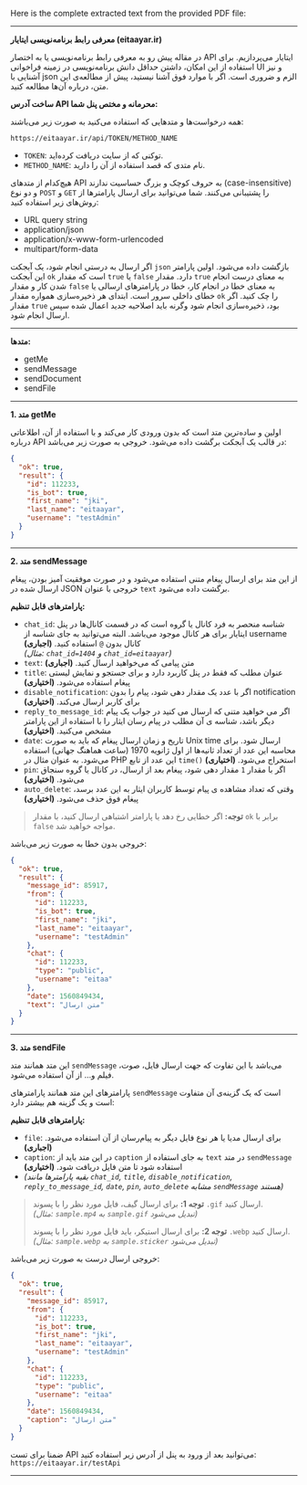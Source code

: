 Here is the complete extracted text from the provided PDF file:

---

**معرفی رابط برنامه‌نویسی ایتایار (eitaayar.ir)**

در مقاله پیش رو به معرفی رابط برنامه‌نویسی یا به اختصار API ایتایار می‌پردازیم. برای استفاده از این امکان، داشتن حداقل دانش برنامه‌نویسی در زمینه فراخوانی UI و نیز آشنایی با json الزم و ضروری است. اگر با موارد فوق آشنا نیستید، پیش از مطالعه‌ی این متن، درباره آن‌ها مطالعه کنید.

**ساخت آدرس API محرمانه و مختص پنل شما:**

همه درخواست‌ها و متدهایی که استفاده می‌کنید به صورت زیر می‌باشند:

```
https://eitaayar.ir/api/TOKEN/METHOD_NAME
```

- `TOKEN`: توکنی که از سایت دریافت کرده‌اید.
- `METHOD_NAME`: نام متدی که قصد استفاده از آن را دارید.

هیچ‌کدام از متدهای API به حروف کوچک و بزرگ حساسیت ندارند (case-insensitive) و دو نوع `POST` و `GET` را پشتیبانی می‌کنند. شما می‌توانید برای ارسال پارامترها از روش‌های زیر استفاده کنید:

- URL query string
- application/json
- application/x-www-form-urlencoded
- multipart/form-data

اگر ارسال به درستی انجام شود، یک آبجکت `json` بازگشت داده می‌شود. اولین پارامتر این آبجکت `ok` است که مقدار `true` یا `false` دارد. مقدار `true` به معنای درست انجام شدن کار و مقدار `false` به معنای خطا در انجام کار، خطا در پارامترهای ارسالی یا خطای داخلی سرور است. ابتدای هر ذخیره‌سازی همواره مقدار `ok` را چک کنید. اگر مقدار `true` بود، ذخیره‌سازی انجام شود وگرنه باید اصلاحیه جدید اعمال شده سپس ارسال انجام شود.

---

**متدها:**

- getMe
- sendMessage
- sendDocument
- sendFile

---

**1. متد getMe**

اولین و ساده‌ترین متد است که بدون ورودی کار می‌کند و با استفاده از آن، اطلاعاتی درباره API در قالب یک آبجکت برگشت داده می‌شود. خروجی به صورت زیر می‌باشد:

```json
{
  "ok": true,
  "result": {
    "id": 112233,
    "is_bot": true,
    "first_name": "jki",
    "last_name": "eitaayar",
    "username": "testAdmin"
  }
}
```

---

**2. متد sendMessage**

از این متد برای ارسال پیغام متنی استفاده می‌شود و در صورت موفقیت آمیز بودن، پیغام ارسال شده در JSON خروجی با عنوان `text` برگشت داده می‌شود.

**پارامترهای قابل تنظیم:**

- `chat_id`: شناسه منحصر به فرد کانال یا گروه است که در قسمت کانال‌ها در پنل ایتایار برای هر کانال موجود می‌باشد. البته می‌توانید به جای شناسه از username کانال بدون `@` استفاده کنید. **(اجباری)**  
  _(مثال: `chat_id=1404` و `chat_id=eitaayar`)_
- `text`: متن پیامی که می‌خواهید ارسال کنید. **(اجباری)**
- `title`: عنوان مطلب که فقط در پنل کاربرد دارد و برای جستجو و نمایش لیستی پیغام استفاده می‌شود. **(اختیاری)**
- `disable_notification`: اگر با عدد یک مقدار دهی شود، پیام را بدون notification برای کاربر ارسال می‌کند. **(اختیاری)**
- `reply_to_message_id`: اگر می خواهید متنی که ارسال می کنید در جواب یک پیام دیگر باشد، شناسه ی آن مطلب در پیام رسان ایثار را با استفاده از این پارامتر مشخص می‌کنید. **(اختیاری)**
- `date`: تاریخ و زمان ارسال پیغام که باید به صورت Unix time ارسال شود. برای محاسبه این عدد از تعداد ثانیه‌ها از اول ژانویه 1970 (ساعت هماهنگ جهانی) استفاده می‌شود. به عنوان مثال در PHP این عدد از تابع `time()` استخراج می‌شود. **(اختیاری)**
- `pin`: اگر با مقدار `1` مقدار دهی شود، پیغام بعد از ارسال، در کانال یا گروه سنجاق می‌شود. **(اختیاری)**
- `auto_delete`: وقتی که تعداد مشاهده ی پیام توسط کاربران ایثار به این عدد برسد، پیغام فوق حذف می‌شود. **(اختیاری)**

> **توجه:** اگر خطایی رخ دهد یا پارامتر اشتباهی ارسال کنید، با مقدار `ok` برابر با `false` مواجه خواهید شد.

خروجی بدون خطا به صورت زیر می‌باشد:

```json
{
  "ok": true,
  "result": {
    "message_id": 85917,
    "from": {
      "id": 112233,
      "is_bot": true,
      "first_name": "jki",
      "last_name": "eitaayar",
      "username": "testAdmin"
    },
    "chat": {
      "id": 112233,
      "type": "public",
      "username": "eitaa"
    },
    "date": 1560849434,
    "text": "متن ارسال"
  }
}
```

---

**3. متد sendFile**

این متد همانند متد `sendMessage` می‌باشد با این تفاوت که جهت ارسال فایل، صوت، فیلم و... از آن استفاده می‌شود.

پارامترهای این متد همانند پارامترهای `sendMessage` است که یک گزینه‌ی آن متفاوت است و یک گزینه هم بیشتر دارد:

**پارامترهای قابل تنظیم:**

- `file`: برای ارسال مدیا یا هر نوع فایل دیگر به پیام‌رسان از آن استفاده می‌شود. **(اجباری)**
- `caption`: در این متد باید از `caption` به جای استفاده از `text` در متد `sendMessage` استفاده شود تا متن فایل دریافت شود. **(اختیاری)**
- _(بقیه پارامترها مانند `chat_id`, `title`, `disable_notification`, `reply_to_message_id`, `date`, `pin`, `auto_delete` مشابه `sendMessage` هستند)_

> **توجه 1:** برای ارسال گیف، فایل مورد نظر را با پسوند `.gif` ارسال کنید.  
> _(مثال: `sample.mp4` به `sample.gif` تبدیل می‌شود)_
>
> **توجه 2:** برای ارسال استیکر، باید فایل مورد نظر را با پسوند `.webp` ارسال کنید.  
> _(مثال: `sample.webp` به `sample.sticker` تبدیل می‌شود)_

خروجی ارسال درست به صورت زیر می‌باشد:

```json
{
  "ok": true,
  "result": {
    "message_id": 85917,
    "from": {
      "id": 112233,
      "is_bot": true,
      "first_name": "jki",
      "last_name": "eitaayar",
      "username": "testAdmin"
    },
    "chat": {
      "id": 112233,
      "type": "public",
      "username": "eitaa"
    },
    "date": 1560849434,
    "caption": "متن ارسال"
  }
}
```

ضمنا برای تست API می‌توانید بعد از ورود به پنل از آدرس زیر استفاده کنید:  
`https://eitaayar.ir/testApi`

---
